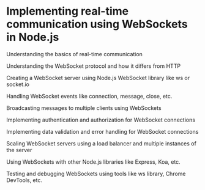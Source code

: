 # Implementing real-time communication using WebSockets in Node.js

Understanding the basics of real-time communication

Understanding the WebSocket protocol and how it differs from HTTP

Creating a WebSocket server using Node.js WebSocket library like ws or socket.io

Handling WebSocket events like connection, message, close, etc.

Broadcasting messages to multiple clients using WebSockets

Implementing authentication and authorization for WebSocket connections

Implementing data validation and error handling for WebSocket connections

Scaling WebSocket servers using a load balancer and multiple instances of the server

Using WebSockets with other Node.js libraries like Express, Koa, etc.

Testing and debugging WebSockets using tools like ws library, Chrome DevTools, etc.





